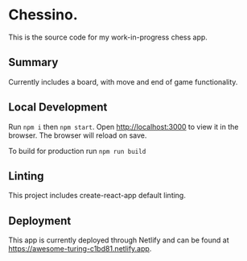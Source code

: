 # Chessino.
This is the source code for my work-in-progress chess app.

## Summary

Currently includes a board, with move and end of game functionality.

## Local Development

Run `npm i` then `npm start`.
Open [http://localhost:3000](http://localhost:3000) to view it in the browser.
The browser will reload on save.

To build for production run `npm run build`
## Linting

This project includes create-react-app default linting.

## Deployment
This app is currently deployed through Netlify and can be found at https://awesome-turing-c1bd81.netlify.app.

